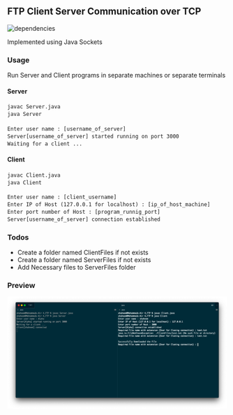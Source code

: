 ## FTP Client Server Communication over TCP
![dependencies](https://camo.githubusercontent.com/cdc54d1641f5e11e246a2707063ecad092c96d11/68747470733a2f2f64617669642d646d2e6f72672f6477796c2f657374612e737667)

Implemented using Java Sockets

### Usage

Run Server and Client programs in separate machines or separate terminals

#### Server

```html
javac Server.java
java Server

Enter user name : [username_of_server]
Server[username_of_server] started running on port 3000
Waiting for a client ...
```

#### Client
```html
javac Client.java
java Client

Enter user name : [client_username]
Enter IP of Host (127.0.0.1 for localhost) : [ip_of_host_machine]
Enter port number of Host : [program_runnig_port]
Server[username_of_server] connection established
```

### Todos

 - Create a folder named ClientFiles if not exists
 - Create a folder named ServerFiles if not exists
 - Add Necessary files to ServerFiles folder

### Preview

![example of run](./exm.png)
